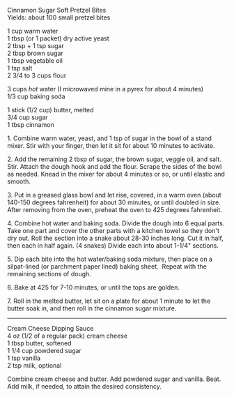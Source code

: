 
Cinnamon Sugar Soft Pretzel Bites  
Yields: about 100 small pretzel bites  
    
1 cup warm water  
1 tbsp (or 1 packet) dry active yeast  
2 tbsp + 1 tsp sugar  
2 tbsp brown sugar  
1 tbsp vegetable oil  
1 tsp salt  
2 3/4 to 3 cups flour  
  
3 cups _hot_ water (I microwaved mine in a pyrex for about 4 minutes)  
1/3 cup baking soda  
  
1 stick (1/2 cup) butter, melted  
3/4 cup sugar  
1 tbsp cinnamon  
  

1\. Combine warm water, yeast, and 1 tsp of sugar in the bowl of a stand mixer. Stir with your finger, then let it sit for about 10 minutes to activate.  
  
2\. Add the remaining 2 tbsp of sugar, the brown sugar, veggie oil, and salt. Stir. Attach the dough hook and add the flour. Scrape the sides of the bowl as needed. Knead in the mixer for about 4 minutes or so, or until elastic and smooth.  
  
3\. Put in a greased glass bowl and let rise, covered, in a warm oven (about 140-150 degrees fahrenheit) for about 30 minutes, or until doubled in size. After removing from the oven, preheat the oven to 425 degrees fahrenheit.  
  
4\. Combine hot water and baking soda. Divide the dough into 6 equal parts. Take one part and cover the other parts with a kitchen towel so they don't dry out. Roll the section into a snake about 28-30 inches long. Cut it in half, then each in half again. (4 snakes) Divide each into about 1-1/4" sections.  
  
5\. Dip each bite into the hot water/baking soda mixture, then place on a silpat-lined (or parchment paper lined) baking sheet.  Repeat with the remaining sections of dough.  
  
6\. Bake at 425 for 7-10 minutes, or until the tops are golden.  
  
7\. Roll in the melted butter, let sit on a plate for about 1 minute to let the butter soak in, and then roll in the cinnamon sugar mixture.  
  
  ---
  
Cream Cheese Dipping Sauce  
4 oz (1/2 of a regular pack)  cream cheese  
1 tbsp butter, softened  
1 1/4 cup powdered sugar  
1 tsp vanilla  
2 tsp milk, optional  
  

Combine cream cheese and butter. Add powdered sugar and vanilla. Beat. Add milk, if needed, to attain the desired consistency.  
    